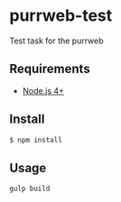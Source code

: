 # purrweb-test

Test task for the purrweb

## Requirements

* [Node.js 4+](https://nodejs.org/en/)

## Install

```sh
$ npm install
```

## Usage

```sh
gulp build
```
